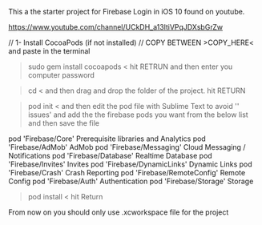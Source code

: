

This a the starter project for Firebase Login in iOS 10 found on youtube.

https://www.youtube.com/channel/UCkDH_a13ltiVPqJDXsbGrZw


// 1- Install CocoaPods (if not installed)
// COPY BETWEEN >COPY_HERE< and paste in the terminal

> sudo gem install cocoapods < hit RETRUN and then enter you computer password


> cd < and then drag and drop the folder of the project. hit RETURN

> pod init < and then edit the pod file with Sublime Text to avoid '' issues' and add the the firebase pods you want from the below list and then save the file

pod 'Firebase/Core'	Prerequisite libraries and Analytics
pod 'Firebase/AdMob'	AdMob
pod 'Firebase/Messaging'	Cloud Messaging / Notifications
pod 'Firebase/Database'	Realtime Database
pod 'Firebase/Invites'	Invites
pod 'Firebase/DynamicLinks'	Dynamic Links
pod 'Firebase/Crash'	Crash Reporting
pod 'Firebase/RemoteConfig'	Remote Config
pod 'Firebase/Auth'	Authentication
pod 'Firebase/Storage'	Storage

> pod install < hit Return



From now on you should only use .xcworkspace file for the project
